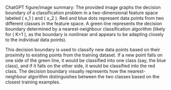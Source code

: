 ChatGPT figure/image summary: The provided image graphs the decision boundary of a classification problem in a two-dimensional feature space labeled \( x_1 \) and \( x_2 \). Red and blue dots represent data points from two different classes in the feature space. A green line represents the decision boundary determined by a nearest-neighbour classification algorithm (likely for \( K=1 \), as the boundary is nonlinear and appears to be adapting closely to the individual data points).

This decision boundary is used to classify new data points based on their proximity to existing points from the training dataset. If a new point falls on one side of the green line, it would be classified into one class (say, the blue class), and if it falls on the other side, it would be classified into the red class. The decision boundary visually represents how the nearest-neighbour algorithm distinguishes between the two classes based on the closest training examples.